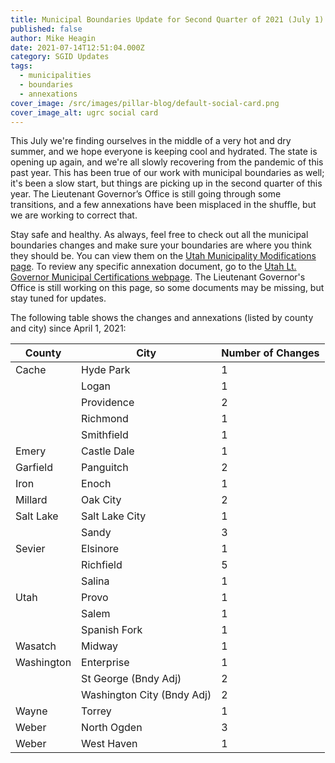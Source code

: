 ```yaml
---
title: Municipal Boundaries Update for Second Quarter of 2021 (July 1)
published: false
author: Mike Heagin
date: 2021-07-14T12:51:04.000Z
category: SGID Updates
tags:
  - municipalities
  - boundaries
  - annexations
cover_image: /src/images/pillar-blog/default-social-card.png
cover_image_alt: ugrc social card
---
```


This July we're finding ourselves in the middle of a very hot and dry summer, and we hope everyone is keeping cool and hydrated. The state is opening up again, and we're all slowly recovering from the pandemic of this past year. This has been true of our work with municipal boundaries as well; it's been a slow start, but things are picking up in the second quarter of this year. The Lieutenant Governor’s Office is still going through some transitions, and a few annexations have been misplaced in the shuffle, but we are working to correct that.

Stay safe and healthy. As always, feel free to check out all the municipal boundaries changes and make sure your boundaries are where you think they should be. You can view them on the [Utah Municipality Modifications page](https://www.arcgis.com/home/webmap/viewer.html?webmap=c5ab7e0fcd514f1a9db6b8dad55bba63).
To review any specific annexation document, go to the [Utah Lt. Governor Municipal Certifications webpage](https://municert.utah.gov/). The Lieutenant Governor's Office is still working on this page, so some documents may be missing, but stay tuned for updates.

The following table shows the changes and annexations (listed by county and city) since April 1, 2021:

| County     | City                       | Number of Changes |
| ---------- | -------------------------- | ----------------- |
| Cache      | Hyde Park                  | 1                 |
|            | Logan                      | 1                 |
|            | Providence                 | 2                 |
|            | Richmond                   | 1                 |
|            | Smithfield                 | 1                 |
| Emery      | Castle Dale                | 1                 |
| Garfield   | Panguitch                  | 2                 |
| Iron       | Enoch                      | 1                 |
| Millard    | Oak City                   | 2                 |
| Salt Lake  | Salt Lake City             | 1                 |
|            | Sandy                      | 3                 |
| Sevier     | Elsinore                   | 1                 |
|            | Richfield                  | 5                 |
|            | Salina                     | 1                 |
| Utah       | Provo                      | 1                 |
|            | Salem                      | 1                 |
|            | Spanish Fork               | 1                 |
| Wasatch    | Midway                     | 1                 |
| Washington | Enterprise                 | 1                 |
|            | St George (Bndy Adj)       | 2                 |
|            | Washington City (Bndy Adj) | 2                 |
| Wayne      | Torrey                     | 1                 |
| Weber      | North Ogden                | 3                 |
| Weber      | West Haven                 | 1                 |
